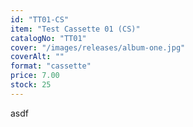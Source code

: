 ```yaml
---
id: "TT01-CS"
item: "Test Cassette 01 (CS)"
catalogNo: "TT01"
cover: "/images/releases/album-one.jpg"
coverAlt: ""
format: "cassette"
price: 7.00
stock: 25
---
```


asdf